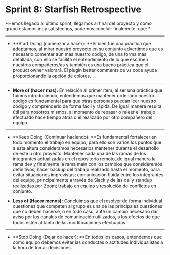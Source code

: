 # Sprint 8: Starfish Retrospective

*Hemos llegado al último sprint, llegamos al final del proyecto y como grupo estamos muy satisfechos, podemos concluir finalmente, que: *

------------


- **Start Doing (comenzar a hacer): **Si bien fue una práctica que adoptamos, al mirar nuestro proyecto en su conjunto advertimos que es necesario comentar aún más nuestro código, de una forma más detallada, con ello se facilita el entendimiento de lo que escriben nuestros compañeros/as y también es una buena práctica que el product owner valorará. El plugin better comments de vs code ayuda proporcionando la opción de colores. 

------------

- **More of (hacer mas):** En relación al primer ítem, al ser una práctica que fuimos introduciendo, entendemos que mantener ordenado nuestro código es fundamental para que otras personas puedan leer nuestro código y comprenderlo de forma fácil y rápida. De igual manera resulta útil para nosotros mismos, al momento de repasar o releer el trabajo efectuado hace tiempo atrás o el realizado por otro compañero del equipo. 

------------

- **Keep Doing (Continuar haciendo): **Es fundamental fortalecer en todo momento el trabajo en equipo;  para ello son varios los puntos que a esta altura consideramos necesarios mantener durante el desarrollo de este u otro proyecto: Mantener cada una de las ramas de los integrantes actualizadas en el repositorio remoto, de igual manera la rama dev y finalmente la rama main con los cambios que consideremos definitivos; hacer backup del trabajo realizado hasta el momento, para evitar situaciones imprevistas; comunicación fluida entre los integrantes del equipo, principalmente a través  de Slack y de las daily standup realizadas por Zoom; trabajo en equipo y resolución de conflictos en conjunto. 

- **Less of (Hacer menos):** Concluimos que el resolver de forma individual cuestiones que competen al grupo es una de las principales cuestiones que no deben hacerse, o en todo caso, ante un cambio necesario dar aviso por los canales de comunicación utilizados, a los efectos de que todos estén  al tanto de las modificaciones efectuadas. 

------------

- **Stop Doing (Dejar de hacer): **En todos los casos, entendemos que como equipo debemos evitar las conductas o actitudes individualistas a la hora de tomar decisiones. 
